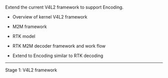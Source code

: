 Extend the current V4L2 framework to support Encoding.

- Overview of kernel V4L2 framework
- M2M framework 
- RTK model
- RTK M2M decoder framework and work flow

- Extend to Encoding similar to RTK decoding 

----
Stage 1: V4L2 framework

